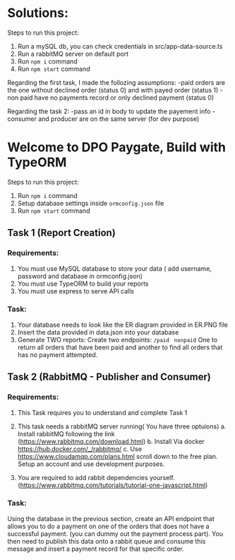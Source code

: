 # Solutions:

Steps to run this project:

1. Run a mySQL db, you can check credentials in src/app-data-source.ts
2. Run a rabbitMQ server on default port
3. Run `npm i` command
4. Run `npm start` command


Regarding the first task, I made the follozing assumptions:
-paid orders are the one without declined order (status 0) and with payed order (status 1)
-non paid have no payments record or only declined payment (status 0)


Regarding the task 2:
-pass an id in body to update the payement info
-consumer and producer are on the same server (for dev purpose)

# Welcome to DPO Paygate, Build with TypeORM

Steps to run this project:

1. Run `npm i` command
2. Setup database settings inside `ormconfig.json` file
3. Run `npm start` command

## Task 1 (Report Creation)
### Requirements:

1. You must use MySQL database to store your data ( add username, password and database in ormconfig.json)
2. You must use TypeORM to build your reports
3. You must use express to serve API calls

### Task:

1. Your database needs to look like the ER diagram provided in ER.PNG file
2. Insert the data provided in data.json into your database
3. Generate TWO reports:
		Create two endpoints: 
			``/paid ``
			``nonpaid``
One to return all orders that have been paid and another to find all orders that has no payment attempted.

## Task 2 (RabbitMQ - Publisher and Consumer)

### Requirements:

1. This Task requires you to understand and complete Task 1

2. This task needs a rabbitMQ server running( You have three optuions)
	a. Install rabbitMQ following the link (https://www.rabbitmq.com/download.html)
	b. Install Via docker https://hub.docker.com/_/rabbitmq/
	c. Use https://www.cloudamqp.com/plans.html scroll down to the free plan. Setup an account and use development purposes.
	
3. You are required to add rabbit dependencies yourself. (https://www.rabbitmq.com/tutorials/tutorial-one-javascript.html)

### Task:

Using the database in the previous section, create an API endpoint that allows you to do a payment on one of the orders that does not have a successful payment.
(you can dummy out the payment process part). You then need to publish this data onto a rabbit queue and consume this message and insert a payment record for 
that specific order.
